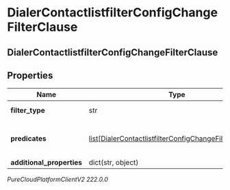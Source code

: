 # DialerContactlistfilterConfigChangeFilterClause

## DialerContactlistfilterConfigChangeFilterClause

## Properties

|Name | Type | Description | Notes|
|------------ | ------------- | ------------- | -------------|
| **filter_type** | str | Contact list filter type | [optional] |
| **predicates** | [list[DialerContactlistfilterConfigChangeFilterPredicate]](DialerContactlistfilterConfigChangeFilterPredicate) | The list of predicates in that clause | [optional] |
| **additional_properties** | dict(str, object) |  | [optional] |



_PureCloudPlatformClientV2 222.0.0_
